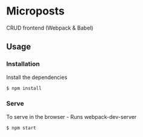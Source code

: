 # Microposts

CRUD frontend (Webpack & Babel)

## Usage

### Installation

Install the dependencies

```sh
$ npm install
```

### Serve

To serve in the browser - Runs webpack-dev-server

```sh
$ npm start
```
